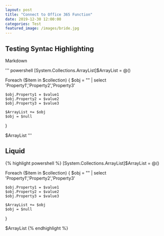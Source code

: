 ```yaml
---
layout: post
title: "Connect to Office 365 Function"
date: 2019-12-30 12:00:00
categories: Test
featured_image: /images/bride.jpg
---
```


## Testing Syntac Highlighting

Markdown

''' powershell
[System.Collections.ArrayList]$ArrayList = @()

Foreach ($item in $collection)
{
	$obj = "" | select 'Property1','Property2','Property3'
	
	$obj.Property1 = $value1
	$obj.Property2 = $value2
	$obj.Property3 = $value3
	
	$ArrayList += $obj 
	$obj = $null
}

$ArrayList
'''

## Liquid 

{% highlight powershell %}
[System.Collections.ArrayList]$ArrayList = @()

Foreach ($item in $collection)
{
	$obj = "" | select 'Property1','Property2','Property3'
	
	$obj.Property1 = $value1
	$obj.Property2 = $value2
	$obj.Property3 = $value3
	
	$ArrayList += $obj 
	$obj = $null
}

$ArrayList
{% endhighlight %}